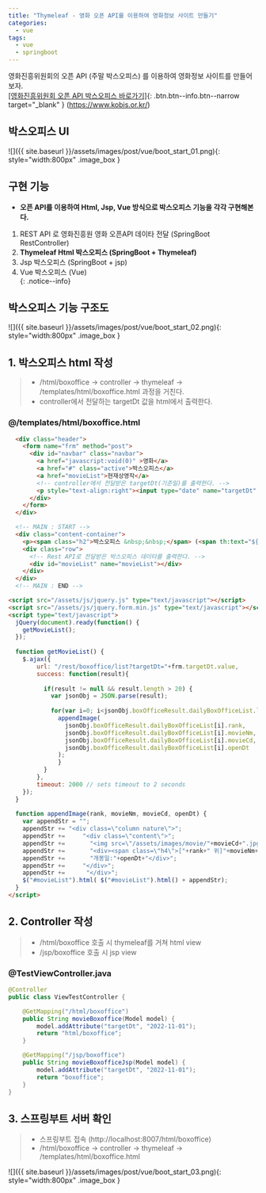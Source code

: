 ```yaml
---
title: "Thymeleaf - 영화 오픈 API를 이용하여 영화정보 사이트 만들기"
categories: 
  - vue
tags:
  - vue
  - springboot
---
```


영화진흥위원회의 오픈 API (주말 박스오피스) 를 이용하여 영화정보 사이트를 만들어보자.        
[[영화진흥위원회 오픈 API 박스오피스 바로가기]](https://www.kobis.or.kr/kobisopenapi/homepg/apiservice/searchServiceInfo.do){: .btn.btn--info.btn--narrow target="_blank" }  (https://www.kobis.or.kr/)    

## 박스오피스 UI
![]({{ site.baseurl }}/assets/images/post/vue/boot_start_01.png){: style="width:800px" .image_box }

## 구현 기능
+ **오픈 API를 이용하여 Html, Jsp, Vue 방식으로 박스오피스 기능을 각각 구현해본다.**    

1. REST API 로 영화진흥원 영화 오픈API 데이타 전달 (SpringBoot RestController)    
2. **Thymeleaf Html 박스오피스 (SpringBoot + Thymeleaf)**    
3. Jsp 박스오피스 (SpringBoot + jsp)    
4. Vue 박스오피스 (Vue)       
{: .notice--info}

## 박스오피스 기능 구조도
![]({{ site.baseurl }}/assets/images/post/vue/boot_start_02.png){: style="width:800px" .image_box }  

## 1. 박스오피스 html 작성
> + /html/boxoffice -> controller -> thymeleaf -> /templates/html/boxoffice.html 과정을 거친다.
> + controller에서 전달하는 targetDt 값을 html에서 출력한다.

### @/templates/html/boxoffice.html
```html
  <div class="header">    
    <form name="frm" method="post">
      <div id="navbar" class="navbar">
        <a href="javascript:void(0)" >영화</a>
        <a href="#" class="active">박스오피스</a>
        <a href="movieList">현재상영작</a>
        <!-- controller에서 전달받은 targetDt(기준일)를 출력한다. -->
        <p style="text-align:right"><input type="date" name="targetDt" th:value="${targetDt}" onchange="getMovieList()"></p>
      </div> 
    </form>       
  </div>   

  <!-- MAIN : START -->
  <div class="content-container"> 
    <p><span class="h2">박스오피스 &nbsp;&nbsp;</span> (<span th:text="${targetDt}"></span>일 기준)</p>
    <div class="row">
      <!-- Rest API로 전달받은 박스오피스 데이타를 출력한다. -->
      <div id="movieList" name="movieList"></div>
    </div>  
  </div>
  <!-- MAIN : END -->

<script src="/assets/js/jquery.js" type="text/javascript"></script>
<script src="/assets/js/jquery.form.min.js" type="text/javascript"></script>
<script type="text/javascript">
  jQuery(document).ready(function() {
    getMovieList();  
  }); 
  
  function getMovieList() {
    $.ajax({
        url: "/rest/boxoffice/list?targetDt="+frm.targetDt.value,            
        success: function(result){
            
          if(result != null && result.length > 20) {
            var jsonObj = JSON.parse(result);
            
            for(var i=0; i<jsonObj.boxOfficeResult.dailyBoxOfficeList.length; i++) {
              appendImage(
                jsonObj.boxOfficeResult.dailyBoxOfficeList[i].rank, 
                jsonObj.boxOfficeResult.dailyBoxOfficeList[i].movieNm, 
                jsonObj.boxOfficeResult.dailyBoxOfficeList[i].movieCd, 
                jsonObj.boxOfficeResult.dailyBoxOfficeList[i].openDt
              );
              }
          }
        },
        timeout: 2000 // sets timeout to 2 seconds
    });  
  } 
  
  function appendImage(rank, movieNm, movieCd, openDt) {
    var appendStr = "";     
    appendStr += "<div class=\"column nature\">";
    appendStr +=     "<div class=\"content\">";
    appendStr +=       "<img src=\"/assets/images/movie/"+movieCd+".jpg\" style=\"width:300px;  height:400px; \" onError=\"this.src='/assets/images/main/no_image_poster.jpg'\">";
    appendStr +=       "<div><span class=\"h4\">["+rank+" 위]"+movieNm+"</span><br/>";
    appendStr +=       "개봉일:"+openDt+"</div>";
    appendStr +=     "</div>";
    appendStr +=      "</div>"; 
    $("#movieList").html( $("#movieList").html() + appendStr);     
  }    
</script>
```

## 2. Controller 작성
> + /html/boxoffice 호출 시 thymeleaf를 거쳐 html view 
> + /jsp/boxoffice 호출 시 jsp view 

### @TestViewController.java
```java
@Controller
public class ViewTestController {

	@GetMapping("/html/boxoffice")  				
	public String movieBoxoffice(Model model) { 
		model.addAttribute("targetDt", "2022-11-01");
		return "html/boxoffice"; 
	}

	@GetMapping("/jsp/boxoffice")  				
	public String movieBoxofficeJsp(Model model) { 
		model.addAttribute("targetDt", "2022-11-01");
		return "boxoffice"; 
	}
}
```
## 3. 스프링부트 서버 확인
> + 스프링부트 접속 (http://localhost:8007/html/boxoffice)    
> + /html/boxoffice -> controller -> thymeleaf -> /templates/html/boxoffice.html    

![]({{ site.baseurl }}/assets/images/post/vue/boot_start_03.png){: style="width:800px" .image_box }


  
   
